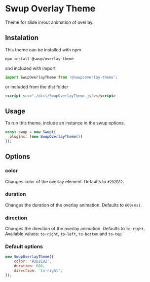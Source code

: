 # Swup Overlay Theme
Theme for slide in/out animation of overlay.

## Instalation

This theme can be installed with npm

```bash
npm install @swup/overlay-theme
```

and included with import

```javascript
import SwupOverlayTheme from '@swup/overlay-theme';
```

or included from the dist folder

```html
<script src="./dist/SwupOverlayTheme.js"></script>
```

## Usage

To run this theme, include an instance in the swup options.

```javascript
const swup = new Swup({
  plugins: [new SwupOverlayTheme()]
});
```

## Options
### color
Changes color of the overlay element.
Defaults to `#2D2E82`.

### duration
Changes the duration of the overlay animation.
Defaults to `600(ms)`.

### direction
Changes the direction of the overlay animation.
Defaults to `to-right`. Available values: `to-right`, `to-left`, `to-bottom` and `to-top`.

### Default options
```javascript
new SwupOverlayTheme({
    color: '#2D2E82',
    duration: 600,
    direction: 'to-right',
});
```


